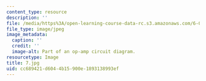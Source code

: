 ```yaml
---
content_type: resource
description: ''
file: /media/https%3A/open-learning-course-data-rc.s3.amazonaws.com/6-01sc-introduction-to-electrical-engineering-and-computer-science-i-spring-2011/cc689421d6044b15900e1893138993ef_7.jpg
file_type: image/jpeg
image_metadata:
  caption: ''
  credit: ''
  image-alt: Part of an op-amp circuit diagram.
resourcetype: Image
title: 7.jpg
uid: cc689421-d604-4b15-900e-1893138993ef
---
```

